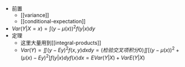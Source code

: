 - 前置
  - [[variance]]
  - [[conditional-expectation]]
- $Var(Y|X=x)=\int (y-\mu(x))^2 f(y|x)dy$
- 定理
  - 这里大量用到[[integral-products]]
  - $Var(Y)=\iint(y-Ey)^2f(x,y)dxdy=(检验交叉项积分0)\iint [(y-\mu(x))^2+(\mu(x)-Ey)^2]f(y|x)dyf(x)dx=EVar(Y|X)+VarE(Y|X)$